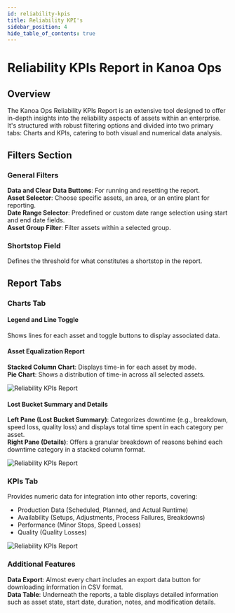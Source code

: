 ```yaml
---
id: reliability-kpis
title: Reliability KPI's
sidebar_position: 4
hide_table_of_contents: true
---
```


# Reliability KPIs Report in Kanoa Ops
## Overview
The Kanoa Ops Reliability KPIs Report is an extensive tool designed to offer in-depth insights into the reliability aspects of assets within an enterprise. It's structured with robust filtering options and divided into two primary tabs: Charts and KPIs, catering to both visual and numerical data analysis.

## Filters Section
### General Filters
**Data and Clear Data Buttons**: For running and resetting the report.<br />
**Asset Selector**: Choose specific assets, an area, or an entire plant for reporting. <br />
**Date Range Selector**: Predefined or custom date range selection using start and end date fields.<br />
**Asset Group Filter**: Filter assets within a selected group.

### Shortstop Field
Defines the threshold for what constitutes a shortstop in the report.

## Report Tabs
### Charts Tab
#### Legend and Line Toggle
Shows lines for each asset and toggle buttons to display associated data.

#### Asset Equalization Report
**Stacked Column Chart**: Displays time-in for each asset by mode.<br />
**Pie Chart**: Shows a distribution of time-in across all selected assets.

![Reliability KPIs Report](/img/ops-analytics-kpis1.png)


#### Lost Bucket Summary and Details
**Left Pane (Lost Bucket Summary)**: Categorizes downtime (e.g., breakdown, speed loss, quality loss) and displays total time spent in each category per asset.<br />
**Right Pane (Details)**: Offers a granular breakdown of reasons behind each downtime category in a stacked column format.

![Reliability KPIs Report](/img/ops-analytics-kpis2.png)


### KPIs Tab
Provides numeric data for integration into other reports, covering:
  - Production Data (Scheduled, Planned, and Actual Runtime)
  - Availability (Setups, Adjustments, Process Failures, Breakdowns)
  - Performance (Minor Stops, Speed Losses)
  - Quality (Quality Losses)

![Reliability KPIs Report](/img/ops-analytics-kpis3.png)


### Additional Features
**Data Export**: Almost every chart includes an export data button for downloading information in CSV format.<br />
**Data Table**: Underneath the reports, a table displays detailed information such as asset state, start date, duration, notes, and modification details.



